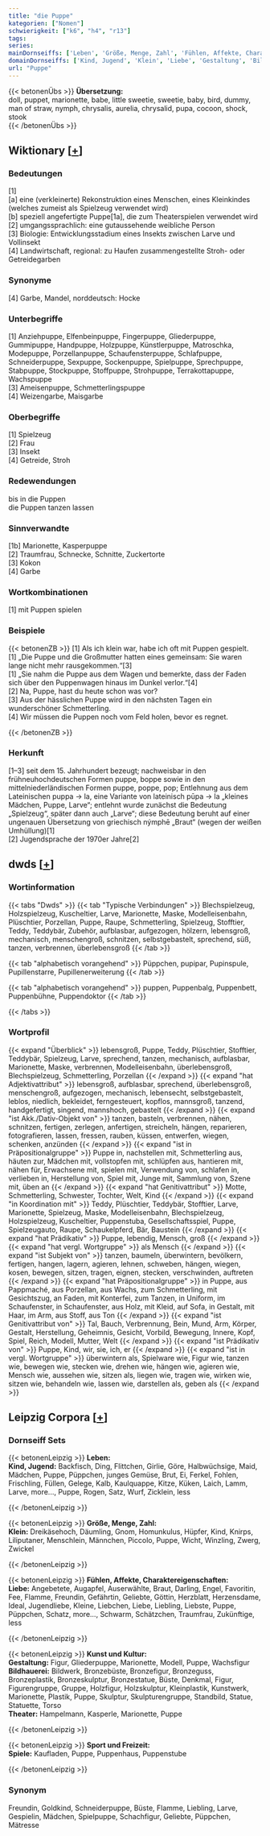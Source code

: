```yaml
---
title: "die Puppe"
kategorien: ["Nomen"]
schwierigkeit: ["k6", "h4", "r13"]
tags:
series:
mainDornseiffs: ['Leben', 'Größe, Menge, Zahl', 'Fühlen, Affekte, Charaktereigenschaften', 'Kunst und Kultur', 'Sport und Freizeit']
domainDornseiffs: ['Kind, Jugend', 'Klein', 'Liebe', 'Gestaltung', 'Bildhauerei', 'Theater', 'Spiele']
url: "Puppe"
---
```


{{< betonenÜbs >}}
**Übersetzung:**  
doll, puppet, marionette, babe, little sweetie, sweetie, baby, bird, dummy, man of straw, nymph, chrysalis, aurelia, chrysalid, pupa, cocoon, shock, stook  
{{< /betonenÜbs >}}

## Wiktionary [[+](https://de.wiktionary.org/wiki/Puppe)]

### Bedeutungen
[1]  
[a] eine (verkleinerte) Rekonstruktion eines Menschen, eines Kleinkindes (welches zumeist als Spielzeug verwendet wird)  
[b] speziell angefertigte Puppe[1a], die zum Theaterspielen verwendet wird  
[2] umgangssprachlich: eine gutaussehende weibliche Person  
[3] Biologie: Entwicklungsstadium eines Insekts zwischen Larve und Vollinsekt  
[4] Landwirtschaft, regional: zu Haufen zusammengestellte Stroh- oder Getreidegarben  

### Synonyme
[4] Garbe, Mandel, norddeutsch: Hocke  

### Unterbegriffe
[1] Anziehpuppe, Elfenbeinpuppe, Fingerpuppe, Gliederpuppe, Gummipuppe, Handpuppe, Holzpuppe, Künstlerpuppe, Matroschka, Modepuppe, Porzellanpuppe, Schaufensterpuppe, Schlafpuppe, Schneiderpuppe, Sexpuppe, Sockenpuppe, Spielpuppe, Sprechpuppe, Stabpuppe, Stockpuppe, Stoffpuppe, Strohpuppe, Terrakottapuppe, Wachspuppe  
[3] Ameisenpuppe, Schmetterlingspuppe  
[4] Weizengarbe, Maisgarbe  

### Oberbegriffe
[1] Spielzeug  
[2] Frau  
[3] Insekt  
[4] Getreide, Stroh  

### Redewendungen
bis in die Puppen  
die Puppen tanzen lassen  

### Sinnverwandte
[1b] Marionette, Kasperpuppe  
[2] Traumfrau, Schnecke, Schnitte, Zuckertorte  
[3] Kokon  
[4] Garbe  

### Wortkombinationen
[1] mit Puppen spielen  

### Beispiele
{{< betonenZB >}}
[1] Als ich klein war, habe ich oft mit Puppen gespielt.  
[1] „Die Puppe und die Großmutter hatten eines gemeinsam: Sie waren lange nicht mehr rausgekommen.“[3]  
[1] „Sie nahm die Puppe aus dem Wagen und bemerkte, dass der Faden sich über den Puppenwagen hinaus im Dunkel verlor.“[4]  
[2] Na, Puppe, hast du heute schon was vor?  
[3] Aus der hässlichen Puppe wird in den nächsten Tagen ein wunderschöner Schmetterling.  
[4] Wir müssen die Puppen noch vom Feld holen, bevor es regnet.  

{{< /betonenZB >}}
### Herkunft
[1–3] seit dem 15. Jahrhundert bezeugt; nachweisbar in den frühneuhochdeutschen Formen puppe, boppe sowie in den mittelniederländischen Formen puppe, poppe, pop; Entlehnung aus dem Lateinischen puppa → la, eine Variante von lateinisch pūpa → la „kleines Mädchen, Puppe, Larve“; entlehnt wurde zunächst die Bedeutung „Spielzeug“, später dann auch „Larve“; diese Bedeutung beruht auf einer ungenauen Übersetzung von griechisch nýmphē „Braut“ (wegen der weißen Umhüllung)[1]  
[2] Jugendsprache der 1970er Jahre[2]  



## dwds [[+](https://www.dwds.de/wb/Puppe)]

### Wortinformation
{{< tabs "Dwds" >}}
{{< tab "Typische Verbindungen" >}}
Blechspielzeug, Holzspielzeug, Kuscheltier, Larve, Marionette, Maske, Modelleisenbahn, Plüschtier, Porzellan, Puppe, Raupe, Schmetterling, Spielzeug, Stofftier, Teddy, Teddybär, Zubehör, aufblasbar, aufgezogen, hölzern, lebensgroß, mechanisch, menschengroß, schnitzen, selbstgebastelt, sprechend, süß, tanzen, verbrennen, überlebensgroß
{{< /tab >}}

{{< tab "alphabetisch vorangehend" >}}
Püppchen, pupipar, Pupinspule, Pupillenstarre, Pupillenerweiterung
{{< /tab >}}

{{< tab "alphabetisch vorangehend" >}}
puppen, Puppenbalg, Puppenbett, Puppenbühne, Puppendoktor
{{< /tab >}}

{{< /tabs >}}

### Wortprofil
{{< expand "Überblick" >}} lebensgroß, Puppe, Teddy, Plüschtier, Stofftier, Teddybär, Spielzeug, Larve, sprechend, tanzen, mechanisch, aufblasbar, Marionette, Maske, verbrennen, Modelleisenbahn, überlebensgroß, Blechspielzeug, Schmetterling, Porzellan {{< /expand >}}
{{< expand "hat Adjektivattribut" >}} lebensgroß, aufblasbar, sprechend, überlebensgroß, menschengroß, aufgezogen, mechanisch, lebensecht, selbstgebastelt, leblos, niedlich, bekleidet, ferngesteuert, kopflos, mannsgroß, tanzend, handgefertigt, singend, mannshoch, gebastelt {{< /expand >}}
{{< expand "ist Akk./Dativ-Objekt von" >}} tanzen, basteln, verbrennen, nähen, schnitzen, fertigen, zerlegen, anfertigen, streicheln, hängen, reparieren, fotografieren, lassen, fressen, rauben, küssen, entwerfen, wiegen, schenken, anzünden {{< /expand >}}
{{< expand "ist in Präpositionalgruppe" >}} Puppe in, nachstellen mit, Schmetterling aus, häuten zur, Mädchen mit, vollstopfen mit, schlüpfen aus, hantieren mit, nähen für, Erwachsene mit, spielen mit, Verwendung von, schlafen in, verlieben in, Herstellung von, Spiel mit, Junge mit, Sammlung von, Szene mit, üben an {{< /expand >}}
{{< expand "hat Genitivattribut" >}} Motte, Schmetterling, Schwester, Tochter, Welt, Kind {{< /expand >}}
{{< expand "in Koordination mit" >}} Teddy, Plüschtier, Teddybär, Stofftier, Larve, Marionette, Spielzeug, Maske, Modelleisenbahn, Blechspielzeug, Holzspielzeug, Kuscheltier, Puppenstuba, Gesellschaftsspiel, Puppe, Spielzeugauto, Raupe, Schaukelpferd, Bär, Baustein {{< /expand >}}
{{< expand "hat Prädikativ" >}} Puppe, lebendig, Mensch, groß {{< /expand >}}
{{< expand "hat vergl. Wortgruppe" >}} als Mensch {{< /expand >}}
{{< expand "ist Subjekt von" >}} tanzen, baumeln, überwintern, bevölkern, fertigen, hangen, lagern, agieren, lehnen, schweben, hängen, wiegen, kosen, bewegen, sitzen, tragen, eignen, stecken, verschwinden, auftreten {{< /expand >}}
{{< expand "hat Präpositionalgruppe" >}} in Puppe, aus Pappmaché, aus Porzellan, aus Wachs, zum Schmetterling, mit Gesichtszug, an Faden, mit Konterfei, zum Tanzen, in Uniform, im Schaufenster, in Schaufenster, aus Holz, mit Kleid, auf Sofa, in Gestalt, mit Haar, im Arm, aus Stoff, aus Ton {{< /expand >}}
{{< expand "ist Genitivattribut von" >}} Tal, Bauch, Verbrennung, Bein, Mund, Arm, Körper, Gestalt, Herstellung, Geheimnis, Gesicht, Vorbild, Bewegung, Innere, Kopf, Spiel, Reich, Modell, Mutter, Welt {{< /expand >}}
{{< expand "ist Prädikativ von" >}} Puppe, Kind, wir, sie, ich, er {{< /expand >}}
{{< expand "ist in vergl. Wortgruppe" >}} überwintern als, Spielware wie, Figur wie, tanzen wie, bewegen wie, stecken wie, drehen wie, hängen wie, agieren wie, Mensch wie, aussehen wie, sitzen als, liegen wie, tragen wie, wirken wie, sitzen wie, behandeln wie, lassen wie, darstellen als, geben als {{< /expand >}}

## Leipzig Corpora [[+](https://corpora.uni-leipzig.de/en/res?word=Puppe&corpusId=deu_newscrawl-public_2018)]

### Dornseiff Sets
{{< betonenLeipzig >}}
**Leben:**  
**Kind, Jugend:** Backfisch, Ding, Flittchen, Girlie, Göre, Halbwüchsige, Maid, Mädchen, Puppe, Püppchen, junges Gemüse, Brut, Ei, Ferkel, Fohlen, Frischling, Füllen, Gelege, Kalb, Kaulquappe, Kitze, Küken, Laich, Lamm, Larve, more..., Puppe, Rogen, Satz, Wurf, Zicklein, less  

{{< /betonenLeipzig >}}


{{< betonenLeipzig >}}
**Größe, Menge, Zahl:**  
**Klein:** Dreikäsehoch, Däumling, Gnom, Homunkulus, Hüpfer, Kind, Knirps, Liliputaner, Menschlein, Männchen, Piccolo, Puppe, Wicht, Winzling, Zwerg, Zwickel  

{{< /betonenLeipzig >}}


{{< betonenLeipzig >}}
**Fühlen, Affekte, Charaktereigenschaften:**  
**Liebe:** Angebetete, Augapfel, Auserwählte, Braut, Darling, Engel, Favoritin, Fee, Flamme, Freundin, Gefährtin, Geliebte, Göttin, Herzblatt, Herzensdame, Ideal, Jugendliebe, Kleine, Liebchen, Liebe, Liebling, Liebste, Puppe, Püppchen, Schatz, more..., Schwarm, Schätzchen, Traumfrau, Zukünftige, less  

{{< /betonenLeipzig >}}


{{< betonenLeipzig >}}
**Kunst und Kultur:**  
**Gestaltung:** Figur, Gliederpuppe, Marionette, Modell, Puppe, Wachsfigur  
**Bildhauerei:** Bildwerk, Bronzebüste, Bronzefigur, Bronzeguss, Bronzeplastik, Bronzeskulptur, Bronzestatue, Büste, Denkmal, Figur, Figurengruppe, Gruppe, Holzfigur, Holzskulptur, Kleinplastik, Kunstwerk, Marionette, Plastik, Puppe, Skulptur, Skulpturengruppe, Standbild, Statue, Statuette, Torso  
**Theater:** Hampelmann, Kasperle, Marionette, Puppe  

{{< /betonenLeipzig >}}


{{< betonenLeipzig >}}
**Sport und Freizeit:**  
**Spiele:** Kaufladen, Puppe, Puppenhaus, Puppenstube  

{{< /betonenLeipzig >}}

### Synonym
Freundin, Goldkind, Schneiderpuppe, Büste, Flamme, Liebling, Larve, Gespielin, Mädchen, Spielpuppe, Schachfigur, Geliebte, Püppchen, Mätresse

